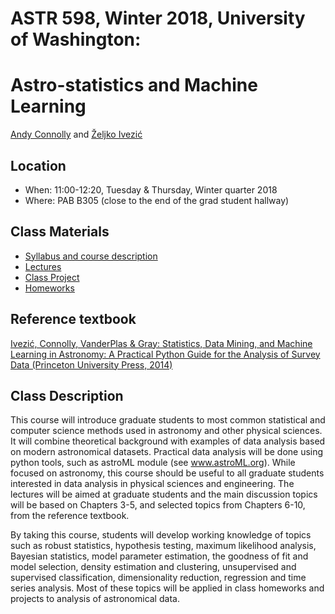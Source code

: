 
# ASTR 598, Winter 2018, University of Washington: 
# Astro-statistics and Machine Learning

[Andy Connolly](http://depts.washington.edu/astron/profile/connolly-andy/) and [Željko Ivezić](http://www.astro.washington.edu/users/ivezic/)  

## Location

 * When: 11:00-12:20, Tuesday & Thursday, Winter quarter 2018
 * Where: PAB B305 (close to the end of the grad student hallway)

## Class Materials

 * [Syllabus and course description](syllabus/syllabus.pdf)
 * [Lectures](notebooks/README.md)
 * [Class Project](project/)
 * [Homeworks](homeworks/)

## Reference textbook
[Ivezić, Connolly, VanderPlas & Gray: Statistics, Data Mining, and Machine Learning in Astronomy:
A Practical Python Guide for the Analysis of Survey Data (Princeton University Press, 2014)](http://press.princeton.edu/titles/10159.html)


## Class Description

This course will introduce graduate students to most common statistical and computer science methods 
used in astronomy and other physical sciences. It will combine theoretical background with 
examples of data analysis based on modern astronomical datasets. Practical data analysis 
will be done using python tools, such as astroML module (see www.astroML.org). 
While focused on astronomy, this course should be useful to all graduate students interested in data 
analysis in physical sciences and engineering. The lectures will be aimed at graduate 
students and the main discussion topics will be based on Chapters 3-5, and selected 
topics from Chapters 6-10, from the reference textbook. 

By taking this course, students will develop working knowledge of topics such as robust 
statistics, hypothesis testing, maximum likelihood analysis, Bayesian statistics, model 
parameter estimation, the goodness of fit and model selection, density estimation and 
clustering, unsupervised and supervised classification, dimensionality reduction, 
regression and time series analysis. Most of these topics will be applied in class 
homeworks and projects to analysis of astronomical data. 




